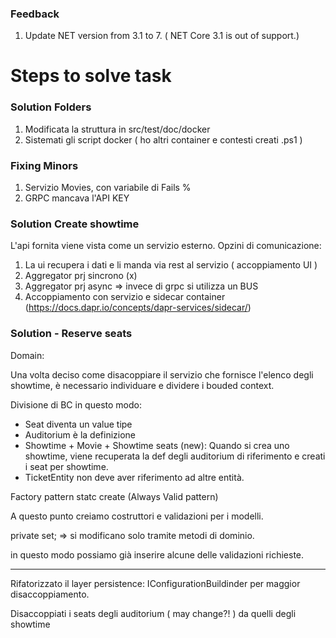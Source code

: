### Feedback

1. Update NET version from 3.1 to 7. ( NET Core 3.1 is out of support.)

# Steps to solve task

### Solution Folders

1. Modificata la struttura in src/test/doc/docker
2. Sistemati gli script docker ( ho altri container e contesti creati .ps1 )

### Fixing Minors

1. Servizio Movies, con variabile di Fails %
2. GRPC mancava l'API KEY


### Solution **Create showtime**

L'api fornita viene vista come un servizio esterno.
Opzini di comunicazione:
1. La ui recupera i dati e li manda via rest al servizio ( accoppiamento UI )
2. Aggregator prj sincrono (x)
3. Aggregator prj async => invece di grpc si utilizza un BUS
4. Accoppiamento con servizio e sidecar container (https://docs.dapr.io/concepts/dapr-services/sidecar/)


### Solution - **Reserve seats**

Domain:

Una volta deciso come disacoppiare il servizio che fornisce l'elenco degli showtime, è necessario individuare e dividere i bouded context.

Divisione di BC in questo modo:
- Seat diventa un value tipe
- Auditorium è la definizione
- Showtime + Movie + Showtime seats (new): Quando si crea uno showtime, viene recuperata la def degli auditorium di riferimento e creati i seat per showtime.
- TicketEntity non deve aver riferimento ad altre entità.

Factory pattern statc create (Always Valid pattern)

A questo punto creiamo costruttori e validazioni per i modelli.

 private set; => si modificano solo tramite metodi di dominio.

in questo modo possiamo già inserire alcune delle validazioni richieste.

-------

Rifatorizzato il layer persistence: IConfigurationBuildinder per maggior disaccoppiamento.

Disaccoppiati i seats degli auditorium ( may change?! ) da quelli degli showtime